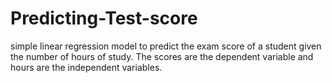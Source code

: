 # Predicting-Test-score
 simple linear regression model to predict the exam score of a student given the number of hours of study. The scores are the dependent variable and hours are the independent variables.
